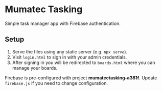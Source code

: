 # Mumatec Tasking

Simple task manager app with Firebase authentication.

## Setup

1. Serve the files using any static server (e.g. `npx serve`).
2. Visit `login.html` to sign in with your admin credentials.
3. After signing in you will be redirected to `boards.html` where you can manage your boards.

Firebase is pre-configured with project **mumatectasking-a381f**. Update `firebase.js` if you need to change configuration.
